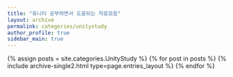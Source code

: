 ```yaml
---
title: "유니티 공부하면서 도움되는 자료모음"
layout: archive
permalink: categories/unitystudy
author_profile: true
sidebar_main: true
---
```



{% assign posts = site.categories.UnityStudy %}
{% for post in posts %} {% include archive-single2.html type=page.entries_layout %} {% endfor %}